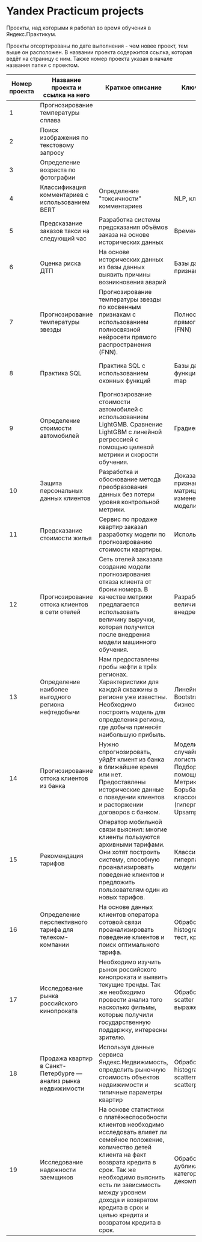 # Yandex Practicum projects

Проекты, над которыми я работал во время обучения в Яндекс.Практикум.

Проекты отсортированы по дате выполнения - чем новее проект, тем выше он расположен. В названии проекта содержится ссылка, которая ведёт на страницу с ним. Также номер проекта указан в начале названия папки с проектом.

| **Номер проекта** | **Название проекта и ссылка на него**                          | **Краткое описание**                                                                                                                                                                                                                                                                                         | Ключевые особенности                                                                                                                                                                                                         | **Инструменты**                                                      |
| ----------------- | -------------------------------------------------------------- | ------------------------------------------------------------------------------------------------------------------------------------------------------------------------------------------------------------------------------------------------------------------------------------------------------------ | ---------------------------------------------------------------------------------------------------------------------------------------------------------------------------------------------------------------------------- | -------------------------------------------------------------------- |
| 1                 | Прогнозирование температуры сплава                             |                                                                                                                                                                                                                                                                                                              |                                                                                                                                                                                                                              |                                                                      |
| 2                 | Поиск изображения по текстовому запросу                        |                                                                                                                                                                                                                                                                                                              |                                                                                                                                                                                                                              |                                                                      |
| 3                 | Определение возраста по фотографии                             |                                                                                                                                                                                                                                                                                                              |                                                                                                                                                                                                                              |                                                                      |
| 4                 | Классификация комментариев с использованием BERT               | Определение "токсичности" комментариев                                                                                                                                                                                                                                                                       | NLP, классификация текстов                                                                                                                                                                                                   | PyTorch, BERT, CUDA, pandas, NumPy, Matplotlib, scikit-learn         |
| 5                 | Предсказание заказов такси на следующий час                    | Разработка системы предсказания объёмов заказа на основе исторических данных                                                                                                                                                                                                                                 | Временные ряды, регрессия                                                                                                                                                                                                    | statsmodels, LightGBM, pandas, scikit-learn, Matplotlib              |
| 6                 | Оценка риска ДТП                                               | На основе исторических данных из базы данных выявить причины возникновения аварий                                                                                                                                                                                                                            | Базы данных, синтез признаков                                                                                                                                                                                                | PostgreSQL, SQLAlchemy, pandas, scikit-learn                         |
| 7                 | Прогнозирование температуры звезды                             | Прогнозирование температуры звезды по косвенным признакам с использованием полносвязной нейросети прямого распространения (FNN).                                                                                                                                                                             | Полносвязные нейросети прямого распространения (FNN)                                                                                                                                                                         | PyTorch, category_encoders, pandas, Matplotlib, NumPy                |
| 8                 | Практика SQL                                                   | Практика SQL с использованием оконных функций                                                                                                                                                                                                                                                                | Базы данных, оконные функции, Retention Rate, Heat map                                                                                                                                                                       | PostgreSQL, SQLAlchemy, pandas, Matplotlib, NumPy, seaborn           |
| 9                 | Определение стоимости автомобилей                              | Прогнозирование стоимости автомобилей с использованием LightGMB. Сравнение LightGBM с линейной регрессией с помощью целевой метрики и скорости обучения.                                                                                                                                                     | Градиентный бустинг                                                                                                                                                                                                          | LightGBM, scikit-learn, category_encoders, pandas, NumPy, Matplotlib |
| 10                | Защита персональных данных клиентов                            | Разработка и обоснование метода преобразования данных без потери уровня контрольной метрики.                                                                                                                                                                                                                 | Доказано, что умножение признаков на обратимую матрицу не приведёт к изменению предсказаний модели                                                                                                                           | scikit-learn, Python, pandas, NumPy.                                 |
| 11                | Предсказание стоимости жилья                                   | Сервис по продаже квартир заказал разработку модели по прогнозированию стоимости квартиры.                                                                                                                                                                                                                   | Использование PySpark                                                                                                                                                                                                        | PySpark, pandas, NumPy                                               |
| 12                | Прогнозирование оттока клиентов в сети отелей                  | Сеть отелей заказала создание модели прогнозирования отказа клиента от брони номера. В качестве метрики предлагается использовать величину выручки, которая получится после внедрения модели машинного обучения.                                                                                             | Разработка модели и оценка величины выручки от её внедрения                                                                                                                                                                  | scikit-learn, pandas, NumPy, Matplotlib, seaborn                     |
| 13                | Определение наиболее выгодного региона нефтедобычи             | Нам предоставлены пробы нефти в трёх регионах. Характеристики для каждой скважины в регионе уже известны. Необходимо построить модель для определения региона, где добыча принесёт наибольшую прибыль.                                                                                                       | Линейная регрессия, Bootstrap, разработка бизнес-модели                                                                                                                                                                      | scikit-learn, pandas, NumPy                                          |
| 14                | Прогнозирование оттока клиентов из банка                       | Нужно спрогнозировать, уйдёт клиент из банка в ближайшее время или нет. Предоставлены исторические данные о поведении клиентов и расторжении договоров с банком.                                                                                                                                             | Модели: дерево решений, случайные лес, логистическая регрессия. Подбор гиперпараметров с помощью `GridSearchCV`. Метрики: F1, AUC-ROC. Борьба с дисбалансом классов (гиперпараметр `class_weight`, Upsampling, Downsampling) | scikit-learn, pandas, Matplotlib                                     |
| 15                | Рекомендация тарифов                                           | Оператор мобильной связи выяснил: многие клиенты пользуются архивными тарифами. Они хотят построить систему, способную проанализировать поведение клиентов и предложить пользователям один из новых тарифов.                                                                                                 | Классификация, подбор гиперпараметров, выбор модели МО                                                                                                                                                                       | scikit-learn, pandas, Matplotlib                                     |
| 16                | Определение перспективного тарифа для телеком-компании         | На основе данных клиентов оператора сотовой связи проанализировать поведение клиентов и поиск оптимального тарифа.                                                                                                                                                                                           | Обработка данных, histogram, статистический тест, критерий Стьюдента.                                                                                                                                                        | pandas, NumPy, Matplotlib, SciPy                                     |
| 17                | Исследование рынка российского кинопроката                     | Необходимо изучить рынок российского кинопроката и выявить текущие тренды. Так же необходимо провести анализ того насколько фильмы, которые получили государственную поддержку, интересны зрителю.                                                                                                           | Обработка данных, barplot, scatter martrix, регулярные выражения                                                                                                                                                             | pandas, Matplotlib, RegExp                                           |
| 18                | Продажа квартир в Санкт-Петербурге — анализ рынка недвижимости | Используя данные сервиса Яндекс.Недвижимость, определить рыночную стоимость объектов недвижимости и типичные параметры квартир                                                                                                                                                                               | Обработка данных, histogram, boxplot, scattermatrix, категоризация, scatterplot, фрод-мониторинг                                                                                                                             | pandas                                                               |
| 19                | Исследование надежности заемщиков                              | На основе статистики о платёжеспособности клиентов необходимо исследовать влияет ли семейное положение, количество детей клиента на факт возврата кредита в срок. Так же необходимо выяснить есть ли зависимость между уровнем дохода и возвратом кредита в срок и целью кредита и возвратом кредита в срок. | Обработка данных, дубликаты, пропуски, категоризация, декомпозиция                                                                                                                                                           | pandas                                                               |